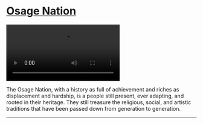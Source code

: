 # [Osage Nation](http://artsmia.github.io/griot/#/stories/1997)

<video src='http://cdn.dx.artsmia.org/videos/artstories/Journey_of_the_Osage.mp4'></video>

The Osage Nation, with a history as full of achievement and riches as displacement and hardship, is a people still present, ever adapting, and rooted in their heritage. They still treasure the religious, social, and artistic traditions that have been passed down from generation to generation.

---
